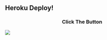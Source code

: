 

## Heroku Deploy!
<h3 align="center">Click The Button</h3>
<a href="https://heroku.com/deploy?template=https://github.com/Kazutorainhere/shinpyro"><img src="https://www.herokucdn.com/deploy/button.svg"></a>

